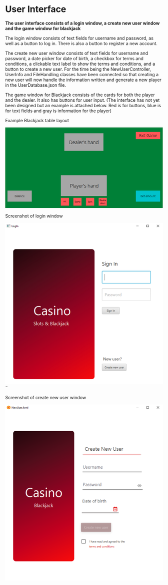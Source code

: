 # User Interface

**The user interface consists of a login window, a create new user window and the game window for blackjack**

The login window consists of text fields for username and password, as well as a button to log in. There is also a button to register a new account.

The create new user window consists of text fields for username and password, a date picker for date of birth, a checkbox for terms and conditions, a clickable text label to show the terms and conditions, and a button to create a new user. For the time being the NewUserController, UserInfo and FileHandling classes have been connected so that creating a new user will now handle the information written and generate a new player in the UserDatabase.json file.

The game window for Blackjack consists of the cards for both the player and the dealer. It also has buttons for user input. (The interface has not yet been designed but an example is attached below. Red is for buttons, blue is for text fields and gray is information for the player)

Example Blackjack table layout

![Blackjack example](casino/resources/BlackjackBoardExample.PNG)

Screenshot of login window

![Login example](casino/resources/LoginImage.PNG)¨

Screenshot of create new user window

![Create New User example](casino/resources/NewUserImage.PNG)
